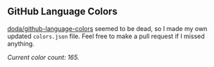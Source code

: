 ## GitHub Language Colors

[doda/github-language-colors](https://github.com/doda/github-language-colors) seemed to be dead, so I made my own updated `colors.json` file. Feel free to make a pull request if I missed anything.

_Current color count: 165._
